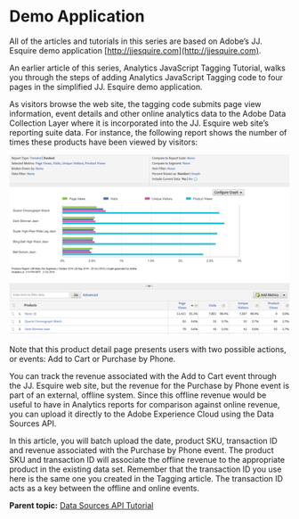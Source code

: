 # Demo Application

All of the articles and tutorials in this series are based on Adobe’s JJ. Esquire demo application [http://jjesquire.com](http://jjesquire.com).

An earlier article of this series, Analytics JavaScript Tagging Tutorial, walks you through the steps of adding Analytics JavaScript Tagging code to four pages in the simplified JJ. Esquire demo application.

As visitors browse the web site, the tagging code submits page view information, event details and other online analytics data to the Adobe Data Collection Layer where it is incorporated into the JJ. Esquire web site’s reporting suite data. For instance, the following report shows the number of times these products have been viewed by visitors:

![](graphics/get-started-data-sources-api-figure-3.png)

Note that this product detail page presents users with two possible actions, or events: Add to Cart or Purchase by Phone.

You can track the revenue associated with the Add to Cart event through the JJ. Esquire web site, but the revenue for the Purchase by Phone event is part of an external, offline system. Since this offline revenue would be useful to have in Analytics reports for comparison against online revenue, you can upload it directly to the Adobe Experience Cloud using the Data Sources API.

In this article, you will batch upload the date, product SKU, transaction ID and revenue associated with the Purchase by Phone event. The product SKU and transaction ID will associate the offline revenue to the appropriate product in the existing data set. Remember that the transaction ID you use here is the same one you created in the Tagging article. The transaction ID acts as a key between the offline and online events.

**Parent topic:** [Data Sources API Tutorial](c_Data_Sources_Overview.md)

